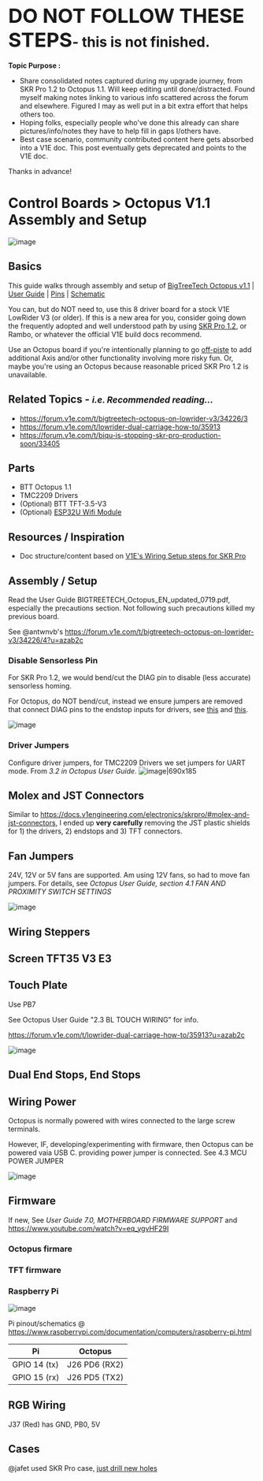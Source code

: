 # <big><big>DO <b>NOT</b> FOLLOW THESE STEPS</big></big>- this is not finished. 


__Topic Purpose :__ 
- Share consolidated notes captured during my upgrade journey, from SKR Pro 1.2 to Octopus 1.1.  Will keep editing until done/distracted.  Found myself making notes linking to various info scattered across the forum and elsewhere.  Figured I may as well put in a bit extra effort that helps others too.
- Hoping folks, especially people who've done this already can share pictures/info/notes they have to help fill in gaps I/others have.  
- Best case scenario, community contributed content here gets absorbed into a V1E doc.  This post eventually gets deprecated and points to the V1E doc.

Thanks in advance!


# Control Boards &gt; Octopus V1.1 Assembly and Setup

![image](https://us2.dh-cdn.net/uploads/db5587/optimized/3X/b/a/baf2bd6caa52e94efb2268f96734c401af9b3f07_2_690x426.jpeg)

## Basics
This guide walks through assembly and setup of [BigTreeTech Octopus v1.1](https://github.com/bigtreetech/BIGTREETECH-OCTOPUS-V1.0) | [User Guide](https://github.com/bigtreetech/BIGTREETECH-OCTOPUS-V1.0/blob/master/BIGTREETECH_Octopus_EN_updated_0719.pdf) | [Pins](https://github.com/bigtreetech/BIGTREETECH-OCTOPUS-V1.0/raw/master/Hardware/BIGTREETECH%20Octopus%20-%20PIN.pdf) | [Schematic](https://github.com/bigtreetech/BIGTREETECH-OCTOPUS-V1.0/raw/master/Hardware/BIGTREETECH%20Octopus.pdf)   

You can, but do NOT need to, use this 8 driver board for a stock V1E LowRider V3 (or older).  If this is a new area for you, consider going down the frequently adopted and well understood path by using [SKR Pro 1.2](https://docs.v1engineering.com/electronics/skrpro/), or Rambo, or whatever the official V1E build docs recommend.

Use an Octopus board if you're intentionally planning to go [off-piste](https://en.wikipedia.org/wiki/Backcountry_skiing) to add additional Axis and/or other functionality involving more risky fun.  Or, maybe you're using an Octopus because reasonable priced SKR Pro 1.2 is unavailable.

## Related Topics - <i><small>i.e. Recommended reading...</small></i>

- https://forum.v1e.com/t/bigtreetech-octopus-on-lowrider-v3/34226/3
- https://forum.v1e.com/t/lowrider-dual-carriage-how-to/35913
- https://forum.v1e.com/t/biqu-is-stopping-skr-pro-production-soon/33405


## Parts
- BTT Octopus 1.1
- TMC2209 Drivers
- (Optional) BTT TFT-3.5-V3
- (Optional) [ESP32U Wifi Module](https://biqu.equipment/products/esp32u-mode-esp32e-mode)


## Resources / Inspiration
- Doc structure/content based on [V1E's Wiring Setup steps for SKR Pro](https://docs.v1engineering.com/electronics/skrpro/)


## Assembly / Setup

Read the User Guide BIGTREETECH_Octopus_EN_updated_0719.pdf, especially the precautions section.  Not following such precautions killed my previous board.

See @antwnvb's https://forum.v1e.com/t/bigtreetech-octopus-on-lowrider-v3/34226/4?u=azab2c 

### Disable Sensorless Pin
For SKR Pro 1.2, we would bend/cut the DIAG pin to disable (less accurate) sensorless homing.

For Octopus, do NOT bend/cut, instead we ensure jumpers are removed that connect DIAG pins to the endstop inputs for drivers, see [this](https://forum.v1e.com/t/bigtreetech-octopus-on-lowrider-v3/34226/15?u=azab2c) and [this](https://forum.v1e.com/t/biqu-is-stopping-skr-pro-production-soon/33405/44?u=azab2c).

![image](img/octopus-no-diag-jumpers.png)

### Driver Jumpers

Configure driver jumpers, for TMC2209 Drivers we set jumpers for UART mode.  From _3.2 in Octopus User Guide_.
![image|690x185](https://us2.dh-cdn.net/uploads/db5587/original/3X/e/a/eaa7e837575db68290d084b456d47a8bcff04614.jpeg)

## Molex and JST Connectors
Similar to https://docs.v1engineering.com/electronics/skrpro/#molex-and-jst-connectors, I ended up **very carefully** removing the JST plastic shields for 1) the drivers, 2) endstops and 3) TFT connectors.

## Fan Jumpers
24V, 12V or 5V fans are supported.  Am using 12V fans, so had to move fan jumpers.  For details, see _Octopus User Guide, section 4.1 FAN AND PROXIMITY SWITCH SETTINGS_

![image](img/octopus-fan-jumpers.png)


## Wiring Steppers


## Screen TFT35 V3 E3



## Touch Plate

Use PB7

See Octopus User Guide "2.3 BL TOUCH WIRING" for info.

https://forum.v1e.com/t/lowrider-dual-carriage-how-to/35913?u=azab2c

![image](img/octopus-conn-z-probe.png)

## Dual End Stops, End Stops 


## Wiring Power
Octopus is normally powered with wires connected to the large screw terminals.

However, IF, developing/experimenting with firmware, then Octopus can be powered vaia USB C.   providing power jumper is connected.  See 4.3 MCU POWER JUMPER

![image](img/octopus-jumper-usb-power.png)

## Firmware
If new, See _User Guide 7.0, MOTHERBOARD FIRMWARE SUPPORT_ and https://www.youtube.com/watch?v=eq_ygvHF29I

### Octopus firmare

### TFT firmware

### Raspberry Pi

![image](img/octopus-conn-pi.png)

Pi pinout/schematics @ https://www.raspberrypi.com/documentation/computers/raspberry-pi.html

|Pi|Octopus|
| --- | --- |
| GPIO 14 (tx) | J26 PD6 (RX2) |
| GPIO 15 (rx) | J26 PD5 (TX2)|


## RGB Wiring
J37 (Red) has GND, PB0, 5V


## Cases
@jafet used SKR Pro case, [just drill new holes](
https://forum.v1e.com/t/bigtreetech-octopus-on-lowrider-v3/34226/13?u=azab2c)


<span style="display:none" hidden>
<!-- SCRATCH EDIT WORK INPROGRESS AREA -->

## Reference

BTT SKR Pro V1.2
- https://biqu.equipment/collections/control-board/products/bigtreetech-skr-pro-v1-1-32-bit-control-board?variant=29207358865506
  - Dimensions
    - Size: 147 x 95
    - Mounting: 138 x 86
  - 3D Model(s)
   - https://grabcad.com/library/bigtreetech-skr-pro-v-1-2-1 

BTT Octopus 1.1
- https://github.com/bigtreetech/BIGTREETECH-OCTOPUS-V1.0
- https://biqu.equipment/products/bigtreetech-skr-pro-v1-1-32-bit-control-board?variant=29207358865506 
  - Dimensions
  - Size: 160 x 100
  - Mounting: 150 x 90
  - 3D Model(s)
    - https://grabcad.com/library/bigtreetech-octopus-v1-1-1

BTT TFT-3.5-V3
- https://github.com/bigtreetech/BTT-TFT35-E3-V3.0

</span>
